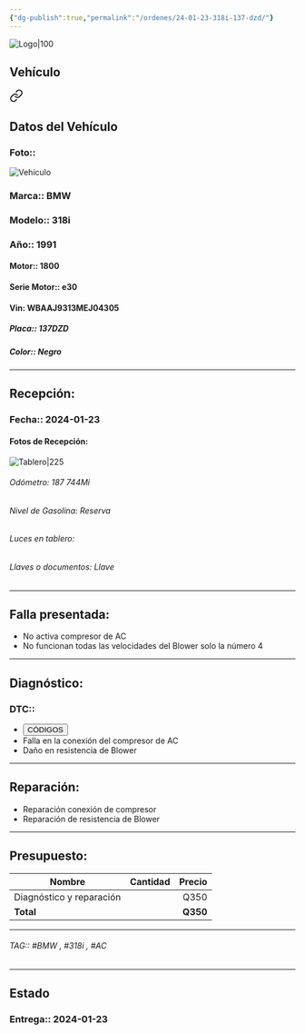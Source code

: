 ```yaml
---
{"dg-publish":true,"permalink":"/ordenes/24-01-23-318i-137-dzd/"}
---
```


![Logo|100](https://lh3.googleusercontent.com/drive-viewer/AEYmBYSpcK6uqBUJHU1Zm8MP7HBK8KT1E9hSR1Ft4JQwDPtpQiFoL4c1ncHqULCwO1olD-1WG5Kk9U-jh7jaZPXfqyxL0-aeRg=s1600)

## Vehículo

<div class="transclusion internal-embed is-loaded"><a class="markdown-embed-link" href="/vehiculos/bmw/318i-137-dzd/#datos-del-vehiculo" aria-label="Open link"><svg xmlns="http://www.w3.org/2000/svg" width="24" height="24" viewBox="0 0 24 24" fill="none" stroke="currentColor" stroke-width="2" stroke-linecap="round" stroke-linejoin="round" class="svg-icon lucide-link"><path d="M10 13a5 5 0 0 0 7.54.54l3-3a5 5 0 0 0-7.07-7.07l-1.72 1.71"></path><path d="M14 11a5 5 0 0 0-7.54-.54l-3 3a5 5 0 0 0 7.07 7.07l1.71-1.71"></path></svg></a><div class="markdown-embed">



## Datos del Vehículo 
### Foto:: 
![Vehículo](https://lh3.googleusercontent.com/drive-viewer/AEYmBYQfVysqbdE0_KsSY3wKCFlqWyQbttT4nRAEIkgJuiPH-be6oe7BFQZoABvtDxtkjXDv-0VQmOX9nvShcDT5tYGOm8cbaw=s1600)

### Marca:: BMW
### Modelo:: 318i
### Año:: 1991
#### Motor:: 1800
#### Serie Motor:: e30
#### Vin: WBAAJ9313MEJ04305
##### Placa:: 137DZD
##### Color:: Negro
---


</div></div>


## Recepción:
### Fecha:: 2024-01-23
#### Fotos de Recepción: 
![Tablero|225](https://lh3.googleusercontent.com/drive-viewer/AEYmBYQvzTDyMLeE-ggzwMqhZvgdaYapaS9MvOshjTRoS9Oy_CP65tE45gxf5cw72XKafPsJuH0xBDjJaK1mZJvMJyF6i1eYrQ=s1600)

###### Odómetro: 187 744Mi
###### Nivel de Gasolina: Reserva 
###### Luces en tablero: 
###### Llaves o documentos: Llave

---

## Falla presentada:
- No activa compresor de AC
- No funcionan todas las velocidades del Blower solo la número 4


---

## Diagnóstico:
### DTC:: 

- <a href="http"><button class="btn success">CÓDIGOS</button></a>
- Falla en la conexión del compresor de AC
- Daño en resistencia de Blower 

---
## Reparación:
- Reparación conexión de compresor 
- Reparación de resistencia de Blower 

---

## Presupuesto:

| Nombre    | Cantidad | Precio |
| --------- |:--------:| ------:|
|  Diagnóstico y reparación         |          |  Q350      |
| **Total** |          |  **Q350** |

---

###### TAG:: #BMW , #318i , #AC 

---

## Estado

### Entrega:: 2024-01-23


